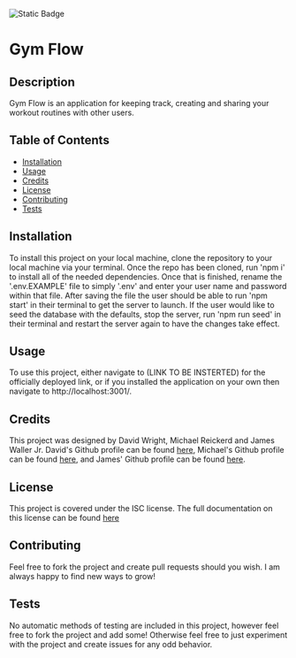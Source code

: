 ![Static Badge](https://img.shields.io/badge/License-MIT-yellow)

  # Gym Flow

  ## Description

  Gym Flow is an application for keeping track, creating and sharing your workout routines with other users.

  ## Table of Contents

  - [Installation](#installation)
  - [Usage](#usage)
  - [Credits](#credits)
  - [License](#license)
  - [Contributing](#contributing)
  - [Tests](#tests)

  ## Installation

  To install this project on your local machine, clone the repository to your local machine via your terminal. Once the repo has been cloned, run 'npm i' to install all of the needed dependencies. Once that is finished, rename the '.env.EXAMPLE' file to simply '.env' and enter your user name and password within that file. After saving the file the user should be able to run 'npm start' in their terminal to get the server to launch. If the user would like to seed the database with the defaults, stop the server, run 'npm run seed' in their terminal and restart the server again to have the changes take effect.

  ## Usage

  To use this project, either navigate to (LINK TO BE INSTERTED) for the officially deployed link, or if you installed the application on your own then navigate to http://localhost:3001/.

  ## Credits

  This project was designed by David Wright, Michael Reickerd and James Waller Jr. David's Github profile can be found [here](https://github.com/d-a-v-i-d-w-r-i-g-h-t), Michael's Github profile can be found [here](https://github.com/Migsrkrd), and James' Github profile can be found [here](https://github.com/DistantDig).

  ## License

  This project is covered under the ISC license. The full documentation on this license can be found [here](https://opensource.org/license/isc-license-txt/)

  ## Contributing

  Feel free to fork the project and create pull requests should you wish. I am always happy to find new ways to grow!

  ## Tests

  No automatic methods of testing are included in this project, however feel free to fork the project and add some! Otherwise feel free to just experiment with the project and create issues for any odd behavior.

